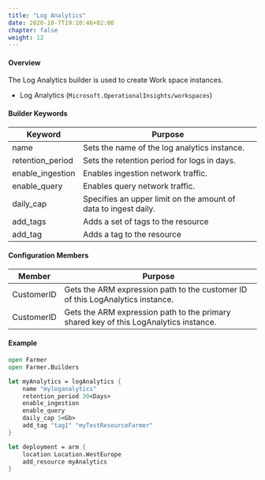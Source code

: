 ```yaml
---
title: "Log Analytics"
date: 2020-10-7T19:10:46+02:00
chapter: false
weight: 12
---
```


#### Overview

The Log Analytics builder is used to create Work space instances.

- Log Analytics (`Microsoft.OperationalInsights/workspaces`)

#### Builder Keywords

| Keyword          | Purpose                                                         |
| ---------------- | --------------------------------------------------------------- |
| name             | Sets the name of the log analytics instance.                    |
| retention_period | Sets the retention period for logs in days.                     |
| enable_ingestion | Enables ingestion network traffic.                              |
| enable_query     | Enables query network traffic.                                  |
| daily_cap        | Specifies an upper limit on the amount of data to ingest daily. |
| add_tags         | Adds a set of tags to the resource                              |
| add_tag          | Adds a tag to the resource                                      |

#### Configuration Members

| Member | Purpose |
|-|-|
| CustomerID | Gets the ARM expression path to the customer ID of this LogAnalytics instance. |
| CustomerID | Gets the ARM expression path to the primary shared key of this LogAnalytics instance. |

#### Example

```fsharp
open Farmer
open Farmer.Builders

let myAnalytics = logAnalytics {
    name "myloganalytics"
    retention_period 30<Days>
    enable_ingestion
    enable_query
    daily_cap 5<Gb>
    add_tag "tag1" "myTestResourceFarmer"
}

let deployment = arm {
    location Location.WestEurope
    add_resource myAnalytics
}
```
